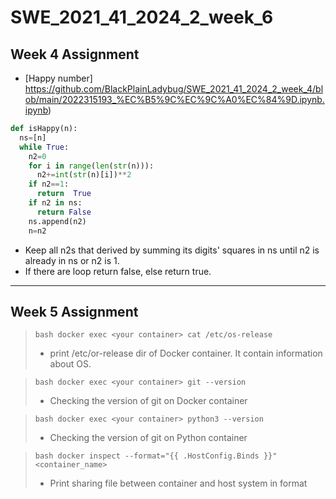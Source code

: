 # SWE_2021_41_2024_2_week_6

## Week 4 Assignment

- [Happy number] https://github.com/BlackPlainLadybug/SWE_2021_41_2024_2_week_4/blob/main/2022315193_%EC%B5%9C%EC%9C%A0%EC%84%9D.ipynb.ipynb)
```python
def isHappy(n):
  ns=[n]
  while True:
    n2=0
    for i in range(len(str(n))):
      n2+=int(str(n)[i])**2
    if n2==1:
      return  True
    if n2 in ns:
      return False
    ns.append(n2)
    n=n2
```
- Keep all n2s that derived by summing its digits' squares in ns until n2 is already in ns or n2 is 1.
- If there are loop return false, else return true.
---
## Week 5 Assignment

> ```bash docker exec <your container> cat /etc/os-release ```
> - print /etc/or-release dir of Docker container. It contain information about OS.

> ```bash docker exec <your container> git --version ```
> - Checking the version of git on Docker container

> ```bash docker exec <your container> python3 --version ```
> - Checking the version of git on Python container

> ```bash docker inspect --format="{{ .HostConfig.Binds }}" <container_name> ```
> - Print sharing file between container and host system in format
